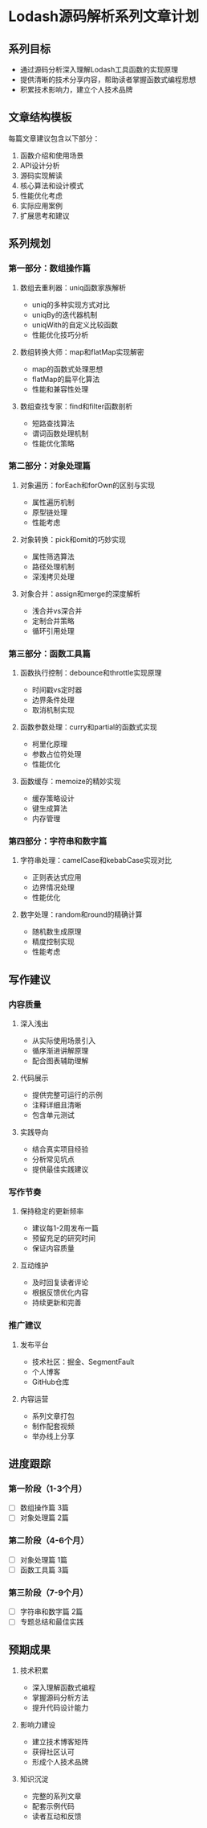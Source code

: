 # Lodash源码解析系列文章计划

## 系列目标
- 通过源码分析深入理解Lodash工具函数的实现原理
- 提供清晰的技术分享内容，帮助读者掌握函数式编程思想
- 积累技术影响力，建立个人技术品牌

## 文章结构模板
每篇文章建议包含以下部分：
1. 函数介绍和使用场景
2. API设计分析
3. 源码实现解读
4. 核心算法和设计模式
5. 性能优化考虑
6. 实际应用案例
7. 扩展思考和建议

## 系列规划

### 第一部分：数组操作篇
1. 数组去重利器：uniq函数家族解析
   - uniq的多种实现方式对比
   - uniqBy的迭代器机制
   - uniqWith的自定义比较函数
   - 性能优化技巧分析

2. 数组转换大师：map和flatMap实现解密
   - map的函数式处理思想
   - flatMap的扁平化算法
   - 性能和兼容性处理

3. 数组查找专家：find和filter函数剖析
   - 短路查找算法
   - 谓词函数处理机制
   - 性能优化策略

### 第二部分：对象处理篇
1. 对象遍历：forEach和forOwn的区别与实现
   - 属性遍历机制
   - 原型链处理
   - 性能考虑

2. 对象转换：pick和omit的巧妙实现
   - 属性筛选算法
   - 路径处理机制
   - 深浅拷贝处理

3. 对象合并：assign和merge的深度解析
   - 浅合并vs深合并
   - 定制合并策略
   - 循环引用处理

### 第三部分：函数工具篇
1. 函数执行控制：debounce和throttle实现原理
   - 时间戳vs定时器
   - 边界条件处理
   - 取消机制实现

2. 函数参数处理：curry和partial的函数式实现
   - 柯里化原理
   - 参数占位符处理
   - 性能优化

3. 函数缓存：memoize的精妙实现
   - 缓存策略设计
   - 键生成算法
   - 内存管理

### 第四部分：字符串和数字篇
1. 字符串处理：camelCase和kebabCase实现对比
   - 正则表达式应用
   - 边界情况处理
   - 性能优化

2. 数字处理：random和round的精确计算
   - 随机数生成原理
   - 精度控制实现
   - 性能考虑

## 写作建议

### 内容质量
1. 深入浅出
   - 从实际使用场景引入
   - 循序渐进讲解原理
   - 配合图表辅助理解

2. 代码展示
   - 提供完整可运行的示例
   - 注释详细且清晰
   - 包含单元测试

3. 实践导向
   - 结合真实项目经验
   - 分析常见坑点
   - 提供最佳实践建议

### 写作节奏
1. 保持稳定的更新频率
   - 建议每1-2周发布一篇
   - 预留充足的研究时间
   - 保证内容质量

2. 互动维护
   - 及时回复读者评论
   - 根据反馈优化内容
   - 持续更新和完善

### 推广建议
1. 发布平台
   - 技术社区：掘金、SegmentFault
   - 个人博客
   - GitHub仓库

2. 内容运营
   - 系列文章打包
   - 制作配套视频
   - 举办线上分享

## 进度跟踪

### 第一阶段（1-3个月）
- [ ] 数组操作篇 3篇
- [ ] 对象处理篇 2篇

### 第二阶段（4-6个月）
- [ ] 对象处理篇 1篇
- [ ] 函数工具篇 3篇

### 第三阶段（7-9个月）
- [ ] 字符串和数字篇 2篇
- [ ] 专题总结和最佳实践

## 预期成果
1. 技术积累
   - 深入理解函数式编程
   - 掌握源码分析方法
   - 提升代码设计能力

2. 影响力建设
   - 建立技术博客矩阵
   - 获得社区认可
   - 形成个人技术品牌

3. 知识沉淀
   - 完整的系列文章
   - 配套示例代码
   - 读者互动和反馈